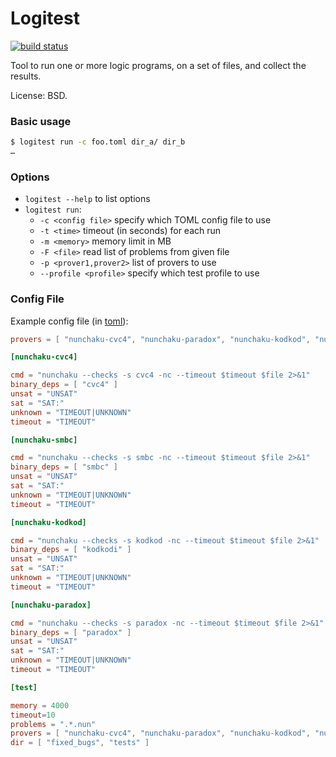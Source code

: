 # Logitest

[![build status](https://travis-ci.org/nunchaku-inria/logitest.svg?branch=master "build status")](https://travis-ci.org/nunchaku-inria/logitest)

Tool to run one or more logic programs, on a set of files, and collect the
results.

License: BSD.

### Basic usage

```sh
$ logitest run -c foo.toml dir_a/ dir_b
…
```

### Options

- `logitest --help` to list options
- `logitest run`:
  * `-c <config file>` specify which TOML config file to use
  * `-t <time>` timeout (in seconds) for each run
  * `-m <memory>` memory limit in MB
  * `-F <file>` read list of problems from given file
  * `-p <prover1,prover2>` list of provers to use
  * `--profile <profile>` specify which test profile to use

### Config File

Example config file (in [toml](https://github.com/toml-lang/toml)):

```toml
provers = [ "nunchaku-cvc4", "nunchaku-paradox", "nunchaku-kodkod", "nunchaku-smbc" ]

[nunchaku-cvc4]

cmd = "nunchaku --checks -s cvc4 -nc --timeout $timeout $file 2>&1"
binary_deps = [ "cvc4" ]
unsat = "UNSAT"
sat = "SAT:"
unknown = "TIMEOUT|UNKNOWN"
timeout = "TIMEOUT"

[nunchaku-smbc]

cmd = "nunchaku --checks -s smbc -nc --timeout $timeout $file 2>&1"
binary_deps = [ "smbc" ]
unsat = "UNSAT"
sat = "SAT:"
unknown = "TIMEOUT|UNKNOWN"
timeout = "TIMEOUT"

[nunchaku-kodkod]

cmd = "nunchaku --checks -s kodkod -nc --timeout $timeout $file 2>&1"
binary_deps = [ "kodkodi" ]
unsat = "UNSAT"
sat = "SAT:"
unknown = "TIMEOUT|UNKNOWN"
timeout = "TIMEOUT"

[nunchaku-paradox]

cmd = "nunchaku --checks -s paradox -nc --timeout $timeout $file 2>&1"
binary_deps = [ "paradox" ]
unsat = "UNSAT"
sat = "SAT:"
unknown = "TIMEOUT|UNKNOWN"
timeout = "TIMEOUT"

[test]

memory = 4000
timeout=10
problems = ".*.nun"
provers = [ "nunchaku-cvc4", "nunchaku-paradox", "nunchaku-kodkod", "nunchaku-smbc" ]
dir = [ "fixed_bugs", "tests" ]
```
